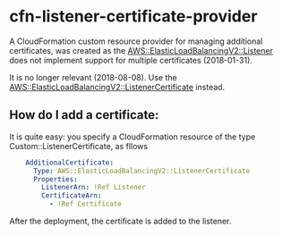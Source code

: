 # cfn-listener-certificate-provider
A CloudFormation custom resource provider for managing additional certificates, was created as the [AWS::ElasticLoadBalancingV2::Listener](https://docs.aws.amazon.com/AWSCloudFormation/latest/UserGuide/aws-resource-elasticloadbalancingv2-listener.html) does not implement support for multiple certificates (2018-01-31).

It is no longer relevant (2018-08-08). Use the [AWS::ElasticLoadBalancingV2::ListenerCertificate](https://docs.aws.amazon.com/AWSCloudFormation/latest/UserGuide/aws-resource-elasticloadbalancingv2-listenercertificate.html) instead. 

## How do I add a certificate:
It is quite easy: you specify a CloudFormation resource of the type Custom::ListenerCertificate, as fllows

```yaml
    AdditionalCertificate:
      Type: AWS::ElasticLoadBalancingV2::ListenerCertificate
      Properties: 
        ListenerArn: !Ref Listener
        CertificateArn: 
          - !Ref Certificate
```
After the deployment, the certificate is added to the listener.
